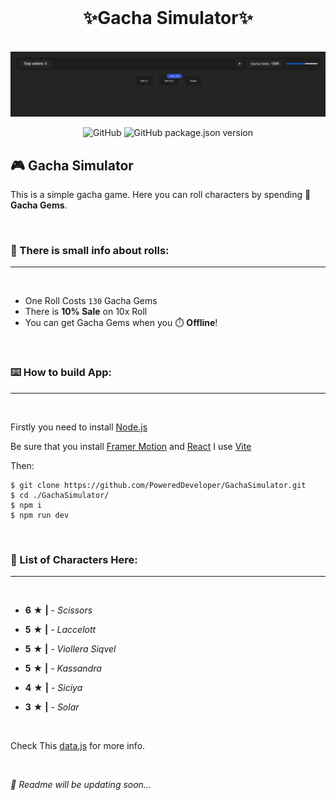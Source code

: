 ﻿<br>
<h1 align="center">✨<b>Gacha Simulator</b>✨</h1>

<br>
<img src="./Images/preview.png" alt="preview" />

<br>
<div align="center">

![GitHub](https://img.shields.io/github/license/PoweredDeveloper/GachaSimulator?color=%23f1f1f1&log=github&logoColor=%23f1f1f1&style=for-the-badge)
![GitHub package.json version](https://img.shields.io/github/package-json/v/PoweredDeveloper/GachaSimulator?color=%23f1f1f1&logo=semver&logoColor=%23f1f1f1&style=for-the-badge)
</div>

## 🎮 Gacha Simulator
This is a simple gacha game. Here you can roll characters  by spending 💎 **Gacha Gems**.

<br>

### 🎰 There is small info about rolls:
---
<br>

- One Roll Costs ` 130 ` Gacha Gems
- There is **10% Sale** on 10x Roll 
- You can get Gacha Gems when you ⏱️ **Offline**!

<br>

### ⌨️ How to build App:
---
<br>

Firstly you need to install [Node.js](https://nodejs.org/en/)

Be sure that you install [Framer Motion](https://www.framer.com/motion/) and [React](https://reactjs.org/) I use [Vite](https://vitejs.dev/)

Then:
```console
$ git clone https://github.com/PoweredDeveloper/GachaSimulator.git
$ cd ./GachaSimulator/
$ npm i
$ npm run dev
```
<br>

### 🧐 List of Characters Here:
---
<br>

+ **6** ★ **|** - *Scissors* 
- **5** ★ **|** - *Laccelott*
+ **5** ★ **|** - *Viollera Siqvel*
- **5** ★ **|** - *Kassandra*
+ **4** ★ **|** - *Siciya*
- **3** ★ **|** - *Solar*

<br>

Check This [data.js](https://github.com/PoweredDeveloper/GachaSimulator/blob/main/src/assets/data/data.js) for more info.

<br>

*📃 Readme will be updating soon...*
<br>
